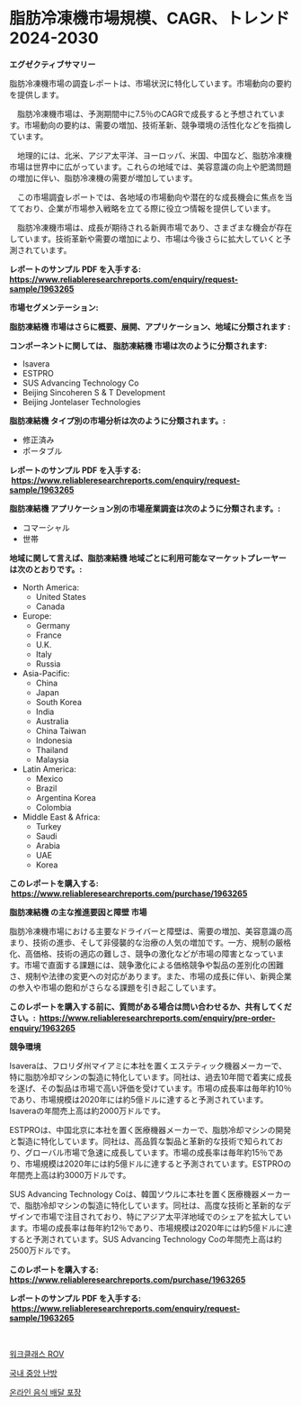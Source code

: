 <p><h1>脂肪冷凍機市場規模、CAGR、トレンド2024-2030</h1></p><p><strong>エグゼクティブサマリー</strong></p>
<p><p>脂肪冷凍機市場の調査レポートは、市場状況に特化しています。市場動向の要約を提供します。</p><p>　脂肪冷凍機市場は、予測期間中に7.5％のCAGRで成長すると予想されています。市場動向の要約は、需要の増加、技術革新、競争環境の活性化などを指摘しています。</p><p>　地理的には、北米、アジア太平洋、ヨーロッパ、米国、中国など、脂肪冷凍機市場は世界中に広がっています。これらの地域では、美容意識の向上や肥満問題の増加に伴い、脂肪冷凍機の需要が増加しています。</p><p>　この市場調査レポートでは、各地域の市場動向や潜在的な成長機会に焦点を当てており、企業が市場参入戦略を立てる際に役立つ情報を提供しています。</p><p>　脂肪冷凍機市場は、成長が期待される新興市場であり、さまざまな機会が存在しています。技術革新や需要の増加により、市場は今後さらに拡大していくと予測されています。</p></p>
<p><strong>レポートのサンプル PDF を入手する: <a href="https://www.reliableresearchreports.com/enquiry/request-sample/1963265">https://www.reliableresearchreports.com/enquiry/request-sample/1963265</a></strong></p>
<p><strong>市場セグメンテーション:</strong></p>
<p><strong> 脂肪凍結機 市場はさらに概要、展開、アプリケーション、地域に分類されます :</strong></p>
<p><strong>コンポーネントに関しては、 脂肪凍結機 市場は次のように分類されます: &nbsp;</strong></p>
<p><ul><li>Isavera</li><li>ESTPRO</li><li>SUS Advancing Technology Co</li><li>Beijing Sincoheren S & T Development</li><li>Beijing Jontelaser Technologies</li></ul></p>
<p><strong> 脂肪凍結機 タイプ別の市場分析は次のように分類されます。:</strong></p>
<p><ul><li>修正済み</li><li>ポータブル</li></ul></p>
<p><strong>レポートのサンプル PDF を入手する: &nbsp;<a href="https://www.reliableresearchreports.com/enquiry/request-sample/1963265">https://www.reliableresearchreports.com/enquiry/request-sample/1963265</a></strong></p>
<p><strong> 脂肪凍結機 アプリケーション別の市場産業調査は次のように分類されます。:</strong></p>
<p><ul><li>コマーシャル</li><li>世帯</li></ul></p>
<p><strong>地域に関して言えば、脂肪凍結機 地域ごとに利用可能なマーケットプレーヤーは次のとおりです。:</strong></p>
<p><ul>
    <li>
        North America:
        <ul>
            <li>United States</li>
            <li>Canada</li>
        </ul>
    </li>
    <li>
        Europe:
        <ul>
            <li>Germany</li>
            <li>France</li>
            <li>U.K.</li>
            <li>Italy</li>
            <li>Russia</li>
        </ul>
    </li>
    <li>
        Asia-Pacific:
        <ul>
            <li>China</li>
            <li>Japan</li>
            <li>South Korea</li>
            <li>India</li>
            <li>Australia</li>
            <li>China Taiwan</li>
            <li>Indonesia</li>
            <li>Thailand</li>
            <li>Malaysia</li>
        </ul>
    </li>
    <li>
        Latin America:
        <ul>
            <li>Mexico</li>
            <li>Brazil</li>
            <li>Argentina Korea</li>
            <li>Colombia</li>
        </ul>
    </li>
    <li>
        Middle East & Africa:
        <ul>
            <li>Turkey</li>
            <li>Saudi</li>
            <li>Arabia</li>
            <li>UAE</li>
            <li>Korea</li>
        </ul>
    </li>
    </ul></p>
<p><strong>このレポートを購入する: &nbsp;<a href="https://www.reliableresearchreports.com/purchase/1963265">https://www.reliableresearchreports.com/purchase/1963265</a></strong></p>
<p><strong>脂肪凍結機 の主な推進要因と障壁 市場</strong></p>
<p><p>脂肪冷凍機市場における主要なドライバーと障壁は、需要の増加、美容意識の高まり、技術の進歩、そして非侵襲的な治療の人気の増加です。一方、規制の厳格化、高価格、技術の適応の難しさ、競争の激化などが市場の障害となっています。市場で直面する課題には、競争激化による価格競争や製品の差別化の困難さ、規制や法律の変更への対応があります。また、市場の成長に伴い、新興企業の参入や市場の飽和がさらなる課題を引き起こしています。</p></p>
<p><strong>このレポートを購入する前に、質問がある場合は問い合わせるか、共有してください。:&nbsp; <a href="https://www.reliableresearchreports.com/enquiry/pre-order-enquiry/1963265">https://www.reliableresearchreports.com/enquiry/pre-order-enquiry/1963265</a></strong></p>
<p><strong>競争環境</strong></p>
<p><p>Isaveraは、フロリダ州マイアミに本社を置くエステティック機器メーカーで、特に脂肪冷却マシンの製造に特化しています。同社は、過去10年間で着実に成長を遂げ、その製品は市場で高い評価を受けています。市場の成長率は毎年約10％であり、市場規模は2020年には約5億ドルに達すると予測されています。Isaveraの年間売上高は約2000万ドルです。</p><p>ESTPROは、中国北京に本社を置く医療機器メーカーで、脂肪冷却マシンの開発と製造に特化しています。同社は、高品質な製品と革新的な技術で知られており、グローバル市場で急速に成長しています。市場の成長率は毎年約15％であり、市場規模は2020年には約5億ドルに達すると予測されています。ESTPROの年間売上高は約3000万ドルです。</p><p>SUS Advancing Technology Coは、韓国ソウルに本社を置く医療機器メーカーで、脂肪冷却マシンの製造に特化しています。同社は、高度な技術と革新的なデザインで市場で注目されており、特にアジア太平洋地域でのシェアを拡大しています。市場の成長率は毎年約12％であり、市場規模は2020年には約5億ドルに達すると予測されています。SUS Advancing Technology Coの年間売上高は約2500万ドルです。</p></p>
<p><strong>このレポートを購入する: &nbsp; <a href="https://www.reliableresearchreports.com/purchase/1963265">https://www.reliableresearchreports.com/purchase/1963265</a></strong></p>
<p><strong>レポートのサンプル PDF を入手する: &nbsp;<a href="https://www.reliableresearchreports.com/enquiry/request-sample/1963265">https://www.reliableresearchreports.com/enquiry/request-sample/1963265</a></strong><strong></strong></p>
<p>&nbsp;</p>
<p><p><a href="https://github.com/vsoq0zknh59/Market-Research-Report-List-1/blob/main/12784746308.md">워크클래스 ROV</a></p><p><a href="https://github.com/jntpkh496620/Market-Research-Report-List-1/blob/main/41615936307.md">국내 중앙 난방</a></p><p><a href="https://medium.com/@zolajenkins98/%EC%98%A8%EB%9D%BC%EC%9D%B8-%EC%9D%8C%EC%8B%9D-%EB%B0%B0%EB%8B%AC-%ED%8F%AC%EC%9E%A5-%EC%8B%9C%EC%9E%A5-%EB%B3%B4%EA%B3%A0%EC%84%9C%EB%8A%94-%EC%9D%B4-%EC%8B%9C%EC%9E%A5%EC%9D%98-%EC%B5%9C%EC%8B%A0-%ED%8A%B8%EB%A0%8C%EB%93%9C%EC%99%80-%EC%84%B1%EC%9E%A5-%EA%B8%B0%ED%9A%8C%EB%A5%BC-%EB%B0%9D%ED%98%80%EC%A4%8D%EB%8B%88%EB%8B%A4-f0c8ea6bc421">온라인 음식 배달 포장</a></p></p>